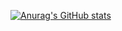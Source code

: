 [![Anurag's GitHub stats](https://github-readme-stats.vercel.app/api?username=IcedWatermelonJuice&show_icons=true)](https://github.com/anuraghazra/github-readme-stats)
